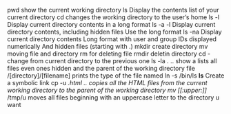 pwd show the current working directory
ls Display the contents list of your current directory
cd changes the working directory to the user’s home
ls -l Display current directory contents in a long format
ls -a -l Display current directory contents, including hidden files Use the long format
ls -na Display current directory contents Long format with user and group IDs displayed numerically And hidden files (starting with .)
mkdir create directory
mv moving file and directory
rm for deleting file
rmdir deletin directory
cd - change from current directory to the previous one
ls -la . .. show a lists all files even ones hidden and the parent of the working directory
file /[directory]/[filename] prints the type of the file named
ln -s /bin/ls __ls__ Create a symbolic link
cp -u *.html ..  copies all the HTML files from the current working directory to the parent of the working directory
mv [[:upper:]]* /tmp/u moves all files beginning with an uppercase letter to the directory u want 
